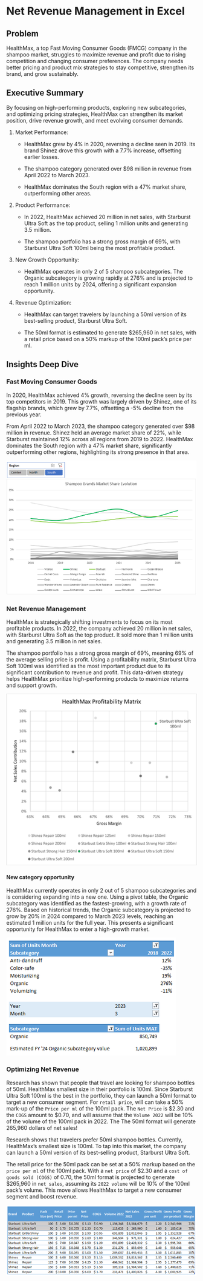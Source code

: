 # Net Revenue Management in Excel

## Problem

HealthMax, a top Fast Moving Consumer Goods (FMCG) company in the shampoo market, struggles to maximize revenue and profit due to rising competition and changing consumer preferences. The company needs better pricing and product mix strategies to stay competitive, strengthen its brand, and grow sustainably.

## Executive Summary

By focusing on high-performing products, exploring new subcategories, and optimizing pricing strategies, HealthMax can strengthen its market position, drive revenue growth, and meet evolving consumer demands.

1. Market Performance:

    - HealthMax grew by 4% in 2020, reversing a decline seen in 2019. Its brand Shinez drove this growth with a 7.7% increase, offsetting earlier losses.

    - The shampoo category generated over $98 million in revenue from April 2022 to March 2023.

    - HealthMax dominates the South region with a 47% market share, outperforming other areas.

2. Product Performance:

    - In 2022, HealthMax achieved  20 million in net sales, with Starburst Ultra Soft as the top product, selling 1 million units and generating 3.5 million.

    - The shampoo portfolio has a strong gross margin of 69%, with Starburst Ultra Soft 100ml being the most profitable product.

3. New Growth Opportunity:

   - HealthMax operates in only 2 of 5 shampoo subcategories. The Organic subcategory is growing rapidly at 276% and is projected to reach 1 million units by 2024, offering a significant expansion opportunity.

4. Revenue Optimization:

    - HealthMax can target travelers by launching a 50ml version of its best-selling product, Starburst Ultra Soft.

    - The 50ml format is estimated to generate $265,960 in net sales, with a retail price based on a 50% markup of the 100ml pack’s price per ml.

## Insights Deep Dive

### Fast Moving Consumer Goods

In 2020, HealthMax achieved 4% growth, reversing the decline seen by its top competitors in 2019. This growth was largely driven by Shinez, one of its flagship brands, which grew by 7.7%, offsetting a -5% decline from the previous year.

From April 2022 to March 2023, the shampoo category generated over $98 million in revenue. Shinez held an average market share of 22%, while Starburst maintained 12% across all regions from 2019 to 2022. HealthMax dominates the South region with a 47% market share, significantly outperforming other regions, highlighting its strong presence in that area.

![image](Images\markert_share.png)

### Net Revenue Management

HealthMax is strategically shifting investments to focus on its most profitable products. In 2022, the company achieved  20 million in net sales, with Starburst Ultra Soft as the top product. It sold more than 1 million units and generating 3.5 million in net sales.

The shampoo portfolio has a strong gross margin of 69%, meaning 69% of the average selling price is profit. Using a profitability matrix, Starburst Ultra Soft 100ml was identified as the most important product due to its significant contribution to revenue and profit. This data-driven strategy helps HealthMax prioritize high-performing products to maximize returns and support growth.

![image](HealthMax/Images/healthmax_profitability_matrix.jpg)

#### New category opportunity

HealthMax currently operates in only 2 out of 5 shampoo subcategories and is considering expanding into a new one. Using a pivot table, the Organic subcategory was identified as the fastest-growing, with a growth rate of 276%. Based on historical trends, the Organic subcategory is projected to grow by 20% in 2024 compared to March 2023 levels, reaching an estimated 1 million units for the full year. This presents a significant opportunity for HealthMax to enter a high-growth market.

![alt text](Images\subcategory.png)

### Optimizing Net Revenue

Research has shown that people that travel are looking for shampoo bottles of 50ml. HealthMax smallest size in their portfolio is 100ml. Since Starburst Ultra Soft 100ml is the best in the portfolio, they can launch a 50ml format to target a new consumer segment. For `retail price`, will can take a 50% mark-up of the `Price per ml` of the 100ml pack. The `Net Price` is $2.30 and the `COGS` amount to $0.70, and will assume that the `Volume 2022` will be 10% of the volume of the 100ml pack in 2022. The The 50ml format will generate 265,960 dollars of net sales!

Research shows that travelers prefer 50ml shampoo bottles. Currently, HealthMax’s smallest size is 100ml. To tap into this market, the company can launch a 50ml version of its best-selling product, Starburst Ultra Soft.

The retail price for the 50ml pack can be set at a 50% markup based on the `price per ml` of the 100ml pack. With a `net price` of $2.30 and a `cost of goods sold (COGS)` of 0.70, the 50ml format is projected to generate $265,960 in `net sales`, assuming its `2022 volume` will be 10% of the 100ml pack’s volume. This move allows HealthMax to target a new consumer segment and boost revenue.

![alt text](Images\revenue_optimizing.png)
